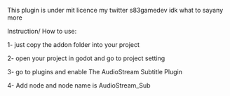 This plugin is under mit licence
my twitter s83gamedev
idk what to sayany more

Instruction/ How to use:

1- just copy the addon folder into your project

2- open your project in godot and go to project setting

3- go to plugins and enable The AudioStream Subtitle Plugin

4- Add node and node name is AudioStream_Sub
